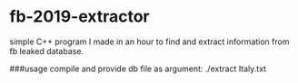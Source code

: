 # fb-2019-extractor

simple C++ program I made in an hour to find and extract information from fb leaked database.

###usage
compile and provide db file as argument:
./extract Italy.txt
